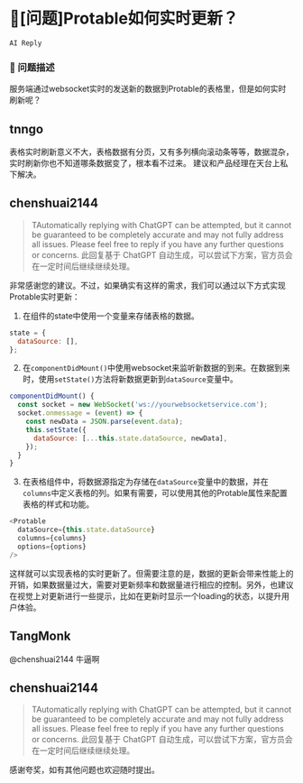 # 🧐[问题]Protable如何实时更新？

`AI Reply`

### 🧐 问题描述

服务端通过websocket实时的发送新的数据到Protable的表格里，但是如何实时刷新呢？

## tnngo

表格实时刷新意义不大，表格数据有分页，又有多列横向滚动条等等，数据混杂，实时刷新你也不知道哪条数据变了，根本看不过来。
建议和产品经理在天台上私下解决。

## chenshuai2144

> TAutomatically replying with ChatGPT can be attempted, but it cannot be guaranteed to be completely accurate and may not fully address all issues. Please feel free to reply if you have any further questions or concerns.
> 此回复基于 ChatGPT 自动生成，可以尝试下方案，官方员会在一定时间后继续继续处理。

非常感谢您的建议。不过，如果确实有这样的需求，我们可以通过以下方式实现Protable实时更新：

1. 在组件的state中使用一个变量来存储表格的数据。

```javascript
state = {
  dataSource: [],
};
```

2. 在`componentDidMount()`中使用websocket来监听新数据的到来。在数据到来时，使用`setState()`方法将新数据更新到`dataSource`变量中。

```javascript
componentDidMount() {
  const socket = new WebSocket('ws://yourwebsocketservice.com');
  socket.onmessage = (event) => {
    const newData = JSON.parse(event.data);
    this.setState({
      dataSource: [...this.state.dataSource, newData],
    });
  }
}
```

3. 在表格组件中，将数据源指定为存储在`dataSource`变量中的数据，并在`columns`中定义表格的列。如果有需要，可以使用其他的Protable属性来配置表格的样式和功能。

```javascript
<Protable
  dataSource={this.state.dataSource}
  columns={columns}
  options={options}
/>
```

这样就可以实现表格的实时更新了。但需要注意的是，数据的更新会带来性能上的开销，如果数据量过大，需要对更新频率和数据量进行相应的控制。另外，也建议在视觉上对更新进行一些提示，比如在更新时显示一个loading的状态，以提升用户体验。

## TangMonk

@chenshuai2144 牛逼啊

## chenshuai2144

> TAutomatically replying with ChatGPT can be attempted, but it cannot be guaranteed to be completely accurate and may not fully address all issues. Please feel free to reply if you have any further questions or concerns.
> 此回复基于 ChatGPT 自动生成，可以尝试下方案，官方员会在一定时间后继续继续处理。

感谢夸奖，如有其他问题也欢迎随时提出。
